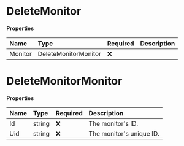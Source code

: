# DeleteMonitor

**Properties**

| Name    | Type                 | Required | Description |
| :------ | :------------------- | :------- | :---------- |
| Monitor | DeleteMonitorMonitor | ❌       |             |

# DeleteMonitorMonitor

**Properties**

| Name | Type   | Required | Description              |
| :--- | :----- | :------- | :----------------------- |
| Id   | string | ❌       | The monitor's ID.        |
| Uid  | string | ❌       | The monitor's unique ID. |

<!-- This file was generated by liblab | https://liblab.com/ -->
